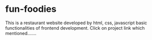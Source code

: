 # fun-foodies
This is a restaurant website developed by html, css, javascript basic functionalities of frontend development.
Click on project link which mentioned.......
